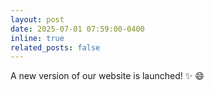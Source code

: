 ```yaml
---
layout: post
date: 2025-07-01 07:59:00-0400
inline: true
related_posts: false
---
```


A new version of our website is launched! :sparkles: :smile:
